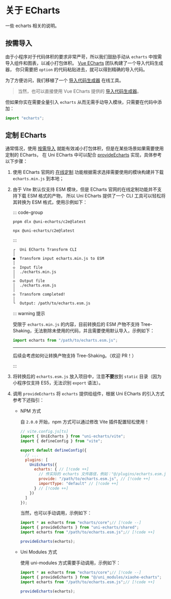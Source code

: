 # 关于 ECharts

一些 echarts 相关的说明。

## 按需导入

由于小程序对于代码体积的要求非常严苛，所以我们鼓励手动从 `echarts` 中按需导入组件和图表，以减小打包体积。
[Vue ECharts](https://github.com/ecomfe/vue-echarts) 团队构建了一个导入代码生成器，
你只需要把 `option` 的代码粘贴进去，就可以得到精确的导入代码。

为了方便访问，我们移植了一个 [导入代码生成器](../helpers/codegen) 在线工具。

> 当然，也可以直接使用 Vue ECharts 提供的 [导入代码生成器](https://vue-echarts.dev/#codegen)。

但如果你实在需要全量引入 `echarts` 从而无需手动导入模块，只需要在代码中添加：

```js
import "echarts";
```

## 定制 ECharts

通常情况，使用 [按需导入](#按需导入) 就能有效减小打包体积，但是在某些场景如果需要使用定制的 ECharts，
在 Uni ECharts 中可以配合 [provideEcharts](../apis/function#provideecharts) 实现，具体参考以下步骤：

1. 使用 ECharts 官网的 [在线定制](https://echarts.apache.org/zh/builder.html)
   功能根据需求选择需要使用的模块构建并下载 `echarts.min.js` 到本地；

2. 由于 Vite 默认仅支持 ESM 模块，但是 ECharts 官网的在线定制功能并不支持下载 ESM 格式的产物，
   所以 Uni ECharts 提供了一个 CLI 工具可以轻松将其转换为 ESM 格式，使用示例如下：

   ::: code-group

    ```shell [pnpm]
    pnpm dlx @uni-echarts/c2e@latest
    ```

    ```shell [npm]
    npx @uni-echarts/c2e@latest
    ```

   :::

    ```shell
    ┌  Uni ECharts Transform CLI
    │
    ●  Transform input echarts.min.js to ESM
    │
    ◇  Input file
    │  ./echarts.min.js
    │
    ◇  Output file
    │  ./echarts.esm.js
    │
    ◇  Transform completed!
    │
    └  Output: /path/to/echarts.esm.js
    ```

   ::: warning 提示

   受限于 `echarts.min.js` 的内容，目前转换后的 ESM 产物不支持 Tree-Shaking，无法剔除未使用的代码，并且需要使用默认导入，示例如下：

   ```javascript
   import echarts from "/path/to/echarts.esm.js";
   ```

   ---

   后续会考虑如何让转换产物支持 Tree-Shaking。（欢迎 PR！）

   :::

3. 将转换后的 `echarts.esm.js` 放入项目中，注意**不要**放到 `static` 目录（因为小程序仅支持 ES5，无法识别 `export` 语法）。

4. 调用 `provideEcharts` 将 `echarts` 提供给组件，根据 Uni ECharts 的引入方式参考下述指引：

    - NPM 方式

        自 `2.0.0` 开始，npm 方式可以通过修改 Vite 插件配置轻松使用！

        ```js
        // vite.config.js[ts]
        import { UniEcharts } from "uni-echarts/vite";
        import { defineConfig } from "vite";

        export default defineConfig({
          // ...
          plugins: [
            UniEcharts({
              echarts: { // [!code ++]
                // 传实际的 echarts 文件路径，例如："@/plugins/echarts.esm.js" // [!code ++]
                provide: "/path/to/echarts.esm.js", // [!code ++]
                importType: "default" // [!code ++]
              } // [!code ++]
            })
          ]
        });
        ```

        当然，也可以手动调用，示例如下：

        ```js
        import * as echarts from "echarts/core";// [!code --]
        import { provideEcharts } from "uni-echarts/shared";
        import echarts from "/path/to/echarts.esm.js";// [!code ++]

        provideEcharts(echarts);
        ```

    - Uni Modules 方式

        使用 uni-modules 方式需要手动调用，示例如下：

        ```js
        import * as echarts from "echarts/core";// [!code --]
        import { provideEcharts } from "@/uni_modules/xiaohe-echarts";
        import echarts from "/path/to/echarts.esm.js";// [!code ++]

        provideEcharts(echarts);
        ```